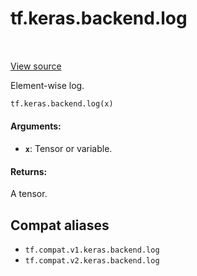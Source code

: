 <div itemscope itemtype="http://developers.google.com/ReferenceObject">
<meta itemprop="name" content="tf.keras.backend.log" />
<meta itemprop="path" content="Stable" />
</div>

# tf.keras.backend.log

<!-- Insert buttons and diff -->

<table class="tfo-notebook-buttons tfo-api" align="left">
</table>

<a target="_blank" href="/code/stable/tensorflow/python/keras/backend.py">View source</a>



Element-wise log.

``` python
tf.keras.backend.log(x)
```



<!-- Placeholder for "Used in" -->


#### Arguments:


* <b>`x`</b>: Tensor or variable.


#### Returns:

A tensor.


## Compat aliases

* `tf.compat.v1.keras.backend.log`
* `tf.compat.v2.keras.backend.log`


